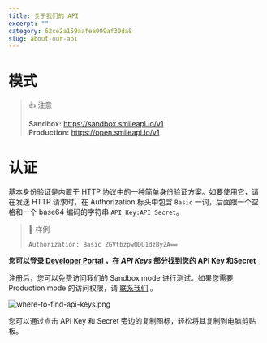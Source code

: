 ```yaml
---
title: 关于我们的 API 
excerpt: ""  
category: 62ce2a159aafea009af30da8
slug: about-our-api
---
```





# 模式

> 👍 注意
>
> **Sandbox:** <https://sandbox.smileapi.io/v1>  
> **Production:** <https://open.smileapi.io/v1>

# 认证

基本身份验证是内置于 HTTP 协议中的一种简单身份验证方案。如要使用它，请在发送 HTTP 请求时，在 Authorization 标头中包含 `Basic` 一词，后面跟一个空格和一个 base64 编码的字符串 `API Key:API Secret`。

> 📘 样例
>
> `Authorization: Basic ZGVtbzpwQDU1dzByZA==`

**您可以登录 [Developer Portal](https://portal.getsmileapi.com/?utm_source=docs&utm_medium=internal_link) ，在 *API Keys* 部分找到您的 API Key 和Secret**

注册后，您可以免费访问我们的 Sandbox mode 进行测试。如果您需要 Production mode 的访问权限，请 [联系我们](https://www.getsmileapi.com/contact-us?utm_source=docs&utm_medium=internal_link) 。

![where-to-find-api-keys.png](../../../assets/images/where-to-find-api-keys.png)

您可以通过点击 API Key 和 Secret 旁边的复制图标，轻松将其复制到电脑剪贴板。